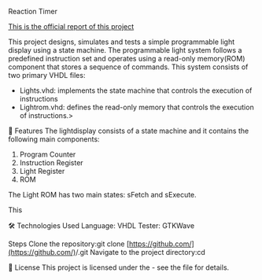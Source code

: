 Reaction Timer

[This is the official report of this project](https://github.com/tenzytaec26/Reaction-Timer/blob/main/Report_Reaction%20Timer.pdf)


This project designs, simulates and tests a simple programmable light display using a state machine. The programmable light system follows a predefined instruction set and operates using a read-only memory(ROM) component that stores a sequence of commands. This system consists of two primary VHDL files:
* Lights.vhd: implements the state machine that controls the execution of instructions
* Lightrom.vhd: defines the read-only memory that controls the execution of instructions.>


🚀 Features
The lightdisplay consists of a state machine and it contains the following main components: 
1. Program Counter
2. Instruction Register
3. Light Register
4. ROM

The Light ROM has two main states: sFetch and sExecute.

This 

🛠️ Technologies Used
Language: VHDL
Tester: GTKWave


Steps
Clone the repository:git clone [https://github.com/](https://github.com/)<your-username>/<your-repo>.git
Navigate to the project directory:cd <your-repo>


📄 License
<Specify the license under which your project is distributed. The MIT License is a popular choice for open-source projects.>
This project is licensed under the <License Name> - see the <LICENSE> file for details.
